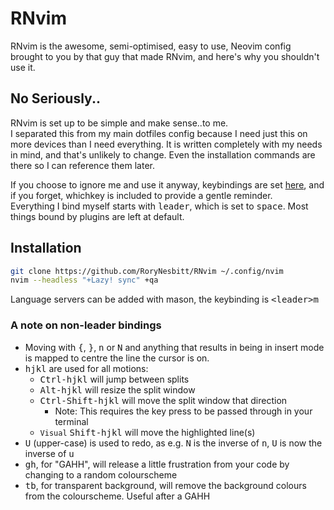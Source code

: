 # RNvim

RNvim is the awesome, semi-optimised, easy to use, Neovim config brought to you
by that guy that made RNvim, and here's why you shouldn't use it.

## No Seriously..

RNvim is set up to be simple and make sense..to me.  
I separated this from my main dotfiles config because I need just this on more
devices than I need everything. It is written completely with my needs in mind,
and that's unlikely to change. Even the installation commands are there so I can
reference them later.

If you choose to ignore me and use it anyway, keybindings are set
[here](lua/keybindings.lua), and if you forget, whichkey is included to provide
a gentle reminder.  
Everything I bind myself starts with <kbd>leader</kbd>, which is set to <kbd>space</kbd>. Most things
bound by plugins are left at default.

## Installation

```sh
git clone https://github.com/RoryNesbitt/RNvim ~/.config/nvim
nvim --headless "+Lazy! sync" +qa
```
Language servers can be added with mason, the keybinding is
<kbd>\<leader\>m</kbd>

### A note on non-leader bindings

- Moving with <kbd>{</kbd>, <kbd>}</kbd>, <kbd>n</kbd> or <kbd>N</kbd> and
anything that results in being in insert mode is mapped to centre the line the
cursor is on.
- <kbd>hjkl</kbd> are used for all motions:
  - <kbd>Ctrl-hjkl</kbd> will jump between splits
  - <kbd>Alt-hjkl</kbd> will resize the split window
  - <kbd>Ctrl-Shift-hjkl</kbd> will move the split window that direction
    - Note: This requires the key press to be passed through in your terminal
  - `Visual` <kbd>Shift-hjkl</kbd> will move the highlighted line(s)
- <kbd>U</kbd> (upper-case) is used to redo, as e.g. <kbd>N</kbd> is the inverse
of <kbd>n</kbd>, <kbd>U</kbd> is now the inverse of <kbd>u</kbd>
- <kbd>gh</kbd>, for "GAHH", will release a little frustration from your code by
  changing to a random colourscheme
- <kbd>tb</kbd>, for transparent background, will remove the background colours
  from the colourscheme. Useful after a GAHH
